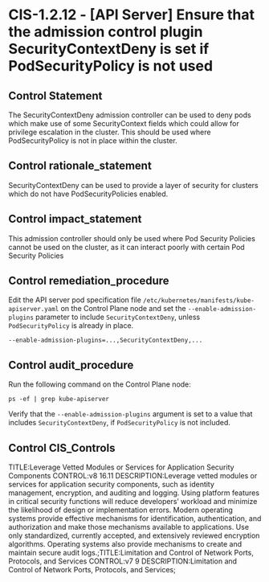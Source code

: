 # CIS-1.2.12 - \[API Server\] Ensure that the admission control plugin SecurityContextDeny is set if PodSecurityPolicy is not used

## Control Statement

The SecurityContextDeny admission controller can be used to deny pods which make use of some SecurityContext fields which could allow for privilege escalation in the cluster. This should be used where PodSecurityPolicy is not in place within the cluster.

## Control rationale_statement

SecurityContextDeny can be used to provide a layer of security for clusters which do not have PodSecurityPolicies enabled.

## Control impact_statement

This admission controller should only be used where Pod Security Policies cannot be used on the cluster, as it can interact poorly with certain Pod Security Policies

## Control remediation_procedure

Edit the API server pod specification file `/etc/kubernetes/manifests/kube-apiserver.yaml` on the Control Plane node and set the `--enable-admission-plugins` parameter to include `SecurityContextDeny`, unless `PodSecurityPolicy` is already in place.

```
--enable-admission-plugins=...,SecurityContextDeny,...
```

## Control audit_procedure

Run the following command on the Control Plane node:

```
ps -ef | grep kube-apiserver
```

Verify that the `--enable-admission-plugins` argument is set to a value that includes `SecurityContextDeny`, if `PodSecurityPolicy` is not included.

## Control CIS_Controls

TITLE:Leverage Vetted Modules or Services for Application Security Components CONTROL:v8 16.11 DESCRIPTION:Leverage vetted modules or services for application security components, such as identity management, encryption, and auditing and logging. Using platform features in critical security functions will reduce developers’ workload and minimize the likelihood of design or implementation errors. Modern operating systems provide effective mechanisms for identification, authentication, and authorization and make those mechanisms available to applications. Use only standardized, currently accepted, and extensively reviewed encryption algorithms. Operating systems also provide mechanisms to create and maintain secure audit logs.;TITLE:Limitation and Control of Network Ports, Protocols, and Services CONTROL:v7 9 DESCRIPTION:Limitation and Control of Network Ports, Protocols, and Services;
